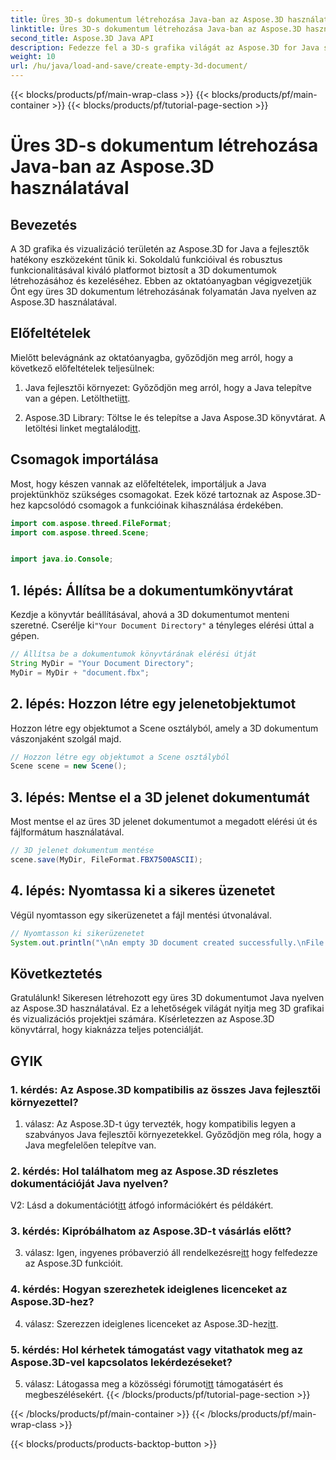 ```yaml
---
title: Üres 3D-s dokumentum létrehozása Java-ban az Aspose.3D használatával
linktitle: Üres 3D-s dokumentum létrehozása Java-ban az Aspose.3D használatával
second_title: Aspose.3D Java API
description: Fedezze fel a 3D-s grafika világát az Aspose.3D for Java segítségével. Kövesse lépésenkénti útmutatónkat, hogy könnyedén hozzon létre egy üres 3D-s dokumentumot.
weight: 10
url: /hu/java/load-and-save/create-empty-3d-document/
---
```


{{< blocks/products/pf/main-wrap-class >}}
{{< blocks/products/pf/main-container >}}
{{< blocks/products/pf/tutorial-page-section >}}

# Üres 3D-s dokumentum létrehozása Java-ban az Aspose.3D használatával

## Bevezetés

A 3D grafika és vizualizáció területén az Aspose.3D for Java a fejlesztők hatékony eszközeként tűnik ki. Sokoldalú funkcióival és robusztus funkcionalitásával kiváló platformot biztosít a 3D dokumentumok létrehozásához és kezeléséhez. Ebben az oktatóanyagban végigvezetjük Önt egy üres 3D dokumentum létrehozásának folyamatán Java nyelven az Aspose.3D használatával.

## Előfeltételek

Mielőtt belevágnánk az oktatóanyagba, győződjön meg arról, hogy a következő előfeltételek teljesülnek:

1.  Java fejlesztői környezet: Győződjön meg arról, hogy a Java telepítve van a gépen. Letöltheti[itt](https://www.java.com/download/).

2.  Aspose.3D Library: Töltse le és telepítse a Java Aspose.3D könyvtárat. A letöltési linket megtalálod[itt](https://releases.aspose.com/3d/java/).

## Csomagok importálása

Most, hogy készen vannak az előfeltételek, importáljuk a Java projektünkhöz szükséges csomagokat. Ezek közé tartoznak az Aspose.3D-hez kapcsolódó csomagok a funkcióinak kihasználása érdekében.

```java
import com.aspose.threed.FileFormat;
import com.aspose.threed.Scene;


import java.io.Console;
```

## 1. lépés: Állítsa be a dokumentumkönyvtárat

Kezdje a könyvtár beállításával, ahová a 3D dokumentumot menteni szeretné. Cserélje ki`"Your Document Directory"` a tényleges elérési úttal a gépen.

```java
// Állítsa be a dokumentumok könyvtárának elérési útját
String MyDir = "Your Document Directory";
MyDir = MyDir + "document.fbx";
```

## 2. lépés: Hozzon létre egy jelenetobjektumot

Hozzon létre egy objektumot a Scene osztályból, amely a 3D dokumentum vászonjaként szolgál majd.

```java
// Hozzon létre egy objektumot a Scene osztályból
Scene scene = new Scene();
```

## 3. lépés: Mentse el a 3D jelenet dokumentumát

Most mentse el az üres 3D jelenet dokumentumot a megadott elérési út és fájlformátum használatával.

```java
// 3D jelenet dokumentum mentése
scene.save(MyDir, FileFormat.FBX7500ASCII);
```

## 4. lépés: Nyomtassa ki a sikeres üzenetet

Végül nyomtasson egy sikerüzenetet a fájl mentési útvonalával.

```java
// Nyomtasson ki sikerüzenetet
System.out.println("\nAn empty 3D document created successfully.\nFile saved at " + MyDir);
```

## Következtetés

Gratulálunk! Sikeresen létrehozott egy üres 3D dokumentumot Java nyelven az Aspose.3D használatával. Ez a lehetőségek világát nyitja meg 3D grafikai és vizualizációs projektjei számára. Kísérletezzen az Aspose.3D könyvtárral, hogy kiaknázza teljes potenciálját.

## GYIK

### 1. kérdés: Az Aspose.3D kompatibilis az összes Java fejlesztői környezettel?

1. válasz: Az Aspose.3D-t úgy tervezték, hogy kompatibilis legyen a szabványos Java fejlesztői környezetekkel. Győződjön meg róla, hogy a Java megfelelően telepítve van.

### 2. kérdés: Hol találhatom meg az Aspose.3D részletes dokumentációját Java nyelven?

 V2: Lásd a dokumentációt[itt](https://reference.aspose.com/3d/java/) átfogó információkért és példákért.

### 3. kérdés: Kipróbálhatom az Aspose.3D-t vásárlás előtt?

 3. válasz: Igen, ingyenes próbaverzió áll rendelkezésre[itt](https://releases.aspose.com/) hogy felfedezze az Aspose.3D funkcióit.

### 4. kérdés: Hogyan szerezhetek ideiglenes licenceket az Aspose.3D-hez?

 4. válasz: Szerezzen ideiglenes licenceket az Aspose.3D-hez[itt](https://purchase.aspose.com/temporary-license/).

### 5. kérdés: Hol kérhetek támogatást vagy vitathatok meg az Aspose.3D-vel kapcsolatos lekérdezéseket?

 5. válasz: Látogassa meg a közösségi fórumot[itt](https://forum.aspose.com/c/3d/18) támogatásért és megbeszélésekért.
{{< /blocks/products/pf/tutorial-page-section >}}

{{< /blocks/products/pf/main-container >}}
{{< /blocks/products/pf/main-wrap-class >}}

{{< blocks/products/products-backtop-button >}}
